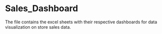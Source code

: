 # Sales_Dashboard

The file contains the excel sheets with their respective dashboards for data visualization on store sales data.
